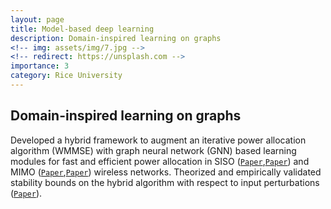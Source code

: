 ```yaml
---
layout: page
title: Model-based deep learning
description: Domain-inspired learning on graphs
<!-- img: assets/img/7.jpg -->
<!-- redirect: https://unsplash.com -->
importance: 3
category: Rice University
---
```


## Domain-inspired learning on graphs <!--(/projects//powAlloc.md)-->
Developed a hybrid framework to augment an iterative power allocation algorithm (WMMSE) with graph neural network (GNN) based learning modules for fast and efficient power allocation in SISO ([`Paper`](https://arxiv.org/pdf/2009.10812),[`Paper`](https://arxiv.org/pdf/2012.02250)) and MIMO ([`Paper`](https://arxiv.org/pdf/2109.06992),[`Paper`](https://arxiv.org/pdf/2109.06992)) wireless networks. Theorized and empirically validated stability bounds on the hybrid algorithm with respect to input perturbations ([`Paper`](https://arxiv.org/pdf/2110.07471)).
